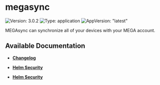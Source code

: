 # megasync

![Version: 3.0.2](https://img.shields.io/badge/Version-3.0.2-informational?style=flat-square) ![Type: application](https://img.shields.io/badge/Type-application-informational?style=flat-square) ![AppVersion: "latest"](https://img.shields.io/badge/AppVersion-"latest"-informational?style=flat-square)

MEGAsync can synchronize all of your devices with your MEGA account.

## Available Documentation

- [**Changelog**](CHANGELOG)

- [**Helm Security**](container-security)

- [**Helm Security**](helm-security)

